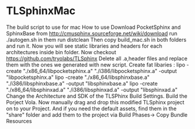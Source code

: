 # TLSphinxMac
The build script to use for mac
How to use
Download PocketSphinx and SphinxBase from http://cmusphinx.sourceforge.net/wiki/download
run ./autogen.sh in them
run distclean
Then copy build_mac.sh in both folders and run it.
Now you will see static libraries and headers for each architectures inside bin folder.
Now checkout https://github.com/tryolabs/TLSphinx
Delete all .a,header files and replace them with the ones we generated with new script.
Create fat libaries : 
      lipo -create "./x86_64/libpocketsphinx.a" "./i386/libpocketsphinx.a" -output "libpocketsphinx.a"
      lipo -create "./x86_64/libsphinxbase.a" "./i386/libsphinxbase.a" -output "libsphinxbase.a"
      lipo -create "./x86_64/libsphinxad.a" "./i386/libsphinxad.a" -output "libsphinxad.a"
Change the Architecture and SDK of the TLSPhinx Build Settings.
Build the Porject Vola.
Now manually drag and drop this modified TLSphinx project on to your Project.
And if you need the default assets, find them in the "share" folder and add them to the project via Build Phases-> Copy Bundle Resources
